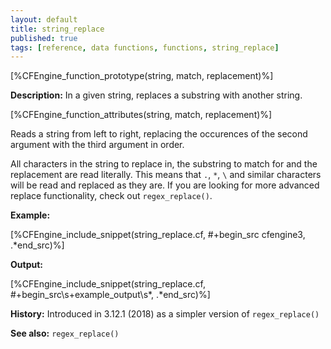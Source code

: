 ```yaml
---
layout: default
title: string_replace
published: true
tags: [reference, data functions, functions, string_replace]
---
```


[%CFEngine_function_prototype(string, match, replacement)%]

**Description:** In a given string, replaces a substring with another string.

[%CFEngine_function_attributes(string, match, replacement)%]

Reads a string from left to right, replacing the occurences of the second
argument with the third argument in order.

All characters in the string to replace in, the substring to match for and the
replacement are read literally. This means that `.`, `*`, `\` and similar
characters will be read and replaced as they are. If you are looking for more
advanced replace functionality, check out `regex_replace()`.

**Example:**

[%CFEngine_include_snippet(string_replace.cf, #\+begin_src cfengine3, .*end_src)%]

**Output:**

[%CFEngine_include_snippet(string_replace.cf, #\+begin_src\s+example_output\s*, .*end_src)%]

**History:** Introduced in 3.12.1 (2018) as a simpler version of `regex_replace()`

**See also:** `regex_replace()`
